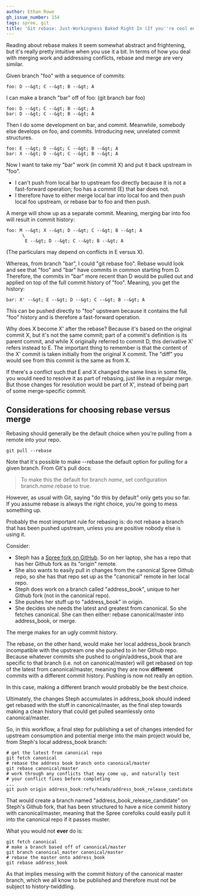 ```yaml
---
author: Ethan Rowe
gh_issue_number: 154
tags: spree, git
title: 'Git rebase: Just-Workingness Baked Right In (If you''re cool enough)'
---
```


Reading about rebase makes it seem somewhat abstract and frightening,
but it's really pretty intuitive when you use it a bit.  In terms of how
you deal with merging work and addressing conflicts, rebase and merge
are very similar.

Given branch "foo" with a sequence of commits:

```nohighlight
foo: D --&gt; C --&gt; B --&gt; A
```

I can make a branch "bar" off of foo: (git branch bar foo)

```nohighlight
foo: D --&gt; C --&gt; B --&gt; A
bar: D --&gt; C --&gt; B --&gt; A
```

Then I do some development on bar, and commit.  Meanwhile, somebody else
develops on foo, and commits.  Introducing new, unrelated commit structures.

```nohighlight
foo: E --&gt; D --&gt; C --&gt; B --&gt; A
bar: X --&gt; D --&gt; C --&gt; B --&gt; A
```

Now I want to take my "bar" work (in commit X) and put it back upstream
in "foo".

- I can't push from local bar to upstream foo directly because it is not
a fast-forward operation; foo has a commit (E) that bar does not.
- I therefore have to either merge local bar into local foo and then
push local foo upstream, or rebase bar to foo and then push.

A merge will show up as a separate commit.  Meaning, merging bar into
foo will result in commit history:

```nohighlight
foo: M --&gt; X --&gt; D --&gt; C --&gt; B --&gt; A
      \
       E --&gt; D --&gt; C --&gt; B --&gt; A
```

(The particulars may depend on conflicts in E versus X).

Whereas, from branch "bar", I could "git rebase foo".  Rebase would look
and see that "foo" and "bar" have commits in common starting from D.
Therefore, the commits in "bar" more recent than D would be pulled out
and applied on top of the full commit history of "foo".  Meaning, you
get the history:

```nohighlight
bar: X' --&gt; E --&gt; D --&gt; C --&gt; B --&gt; A
```

This can be pushed directly to "foo" upstream because it contains the
full "foo" history and is therefore a fast-forward operation.

Why does X become X' after the rebase?  Because it's based on the
original commit X, but it's not the same commit; part of a commit's
definition is its parent commit, and while X originally referred to
commit D, this derivative X' refers instead to E.  The important thing
to remember is that the content of the X' commit is taken initially from
the original X commit.  The "diff" you would see from this commit is the
same as from X.

If there's a conflict such that E and X changed the same lines in some
file, you would need to resolve it as part of rebasing, just like in a
regular merge.  But those changes for resolution would be part of X',
instead of being part of some merge-specific commit.

## Considerations for choosing rebase versus merge

  Rebasing should generally be the default choice when you're pulling from
  a remote into your repo.

```nohighlight
git pull --rebase
```

Note that it's possible to make --rebase the default option for pulling for a given branch.  From Git's pull docs:

>   To make this the default for branch *name*, set configuration branch.*name*.rebase to true.

However, as usual with Git, saying "do this by default" only gets you so
far.  If you assume rebase is always the right choice, you're going to
mess something up.

Probably the most important rule for rebasing is: do not rebase a branch that has been pushed upstream, unless you are positive nobody else is using it.

Consider:

- Steph has a [Spree fork on GitHub](http://github.com/stephskardal/spree/tree).  So on her laptop, she has a repo that has her Github fork as its "origin" remote.
- She also wants to easily pull in changes from the canonical Spree Github repo, so she has that repo set up as the "canonical" remote in her local repo.
- Steph does work on a branch called "address_book", unique to her Github fork (not in the canonical repo).
- She pushes her stuff up to "address_book" in origin.
- She decides she needs the latest and greatest from canonical.  So she fetches canonical.  She can then either: rebase canonical/master into address_book, or merge.

The merge makes for an ugly commit history.

The rebase, on the other hand, would make her local address_book branch
incompatible with the upstream one she pushed to in her Github repo.
Because whatever commits she pushed to origin/address_book that are
specific to that branch (i.e. not on canonical/master) will get rebased
on top of the latest from canonical/master, meaning they are now
**different** commits with a different commit history.  Pushing is now not
really an option.

In this case, making a different branch would probably be the best choice.

Ultimately, the changes Steph accumulates in address_book should indeed
get rebased with the stuff in canonical/master, as the final step
towards making a clean history that could get pulled seamlessly onto
canonical/master.

So, in this workflow, a final step for publishing a set of changes
intended for upstream consumption and potential merge into the main
project would be, from Steph's local address_book branch:

```nohighlight
# get the latest from canonical repo
git fetch canonical
# rebase the address book branch onto canonical/master
git rebase canonical/master
# work through any conflicts that may come up, and naturally test
# your conflict fixes before completing
...
git push origin address_book:refs/heads/address_book_release_candidate
```

That would create a branch named "address_book_release_candidate" on
Steph's Github fork, that has been structured to have a nice commit
history with canonical/master, meaning that the Spree corefolks could
easily pull it into the canonical repo if it passes muster.

What you would not **ever** do is:

```nohighlight
git fetch canonical
# make a branch based off of canonical/master
git branch canonical_master canonical/master
# rebase the master onto address_book
git rebase address_book
```

As that implies messing with the commit history of the canonical master
branch, which we all know to be published and therefore must not be
subject to history-twiddling.
